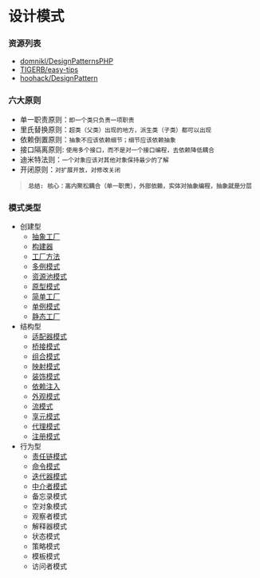 # 设计模式

### 资源列表
- [domnikl/DesignPatternsPHP](https://github.com/domnikl/DesignPatternsPHP)
- [TIGERB/easy-tips](https://github.com/TIGERB/easy-tips)
- [hoohack/DesignPattern](https://github.com/hoohack/DesignPattern)

### 六大原则
- 单一职责原则：`即一个类只负责一项职责`
- 里氏替换原则：`超类（父类）出现的地方，派生类（子类）都可以出现`
- 依赖倒置原则：`抽象不应该依赖细节；细节应该依赖抽象`
- 接口隔离原则: `使用多个接口，而不是对一个接口编程，去依赖降低耦合`
- 迪米特法则：`一个对象应该对其他对象保持最少的了解`
- 开闭原则：`对扩展开放，对修改关闭`

> **`总结: 核心：高内聚松耦合（单一职责），外部依赖，实体对抽象编程，抽象就是分层`**

### 模式类型
- 创建型
    - [抽象工厂](AbstractFactory/)
    - [构建器](Build/)
    - [工厂方法](FactoryMethod/)
    - [多例模式](Multiton/)
    - [资源池模式](Pool/)
    - [原型模式](Prototype/)
    - [简单工厂](SimpleFactory/)
    - [单例模式](Singleton/)
    - [静态工厂](StaticFactory/)
- 结构型
    - [适配器模式](Adapter/)
    - [桥接模式](Bridge/)
    - [组合模式](Composite/)
    - [映射模式](DataMapper/)
    - [装饰模式](Decorator/)
    - [依赖注入](DependencyInjection/)
    - [外观模式](Facade/)
    - [流模式](FluentInterface/)
    - [享元模式](Flyweight/)
    - [代理模式](Proxy/)
    - [注册模式](Registry/)
- 行为型
    - [责任链模式](ChainOfResponsibilities/)
    - [命令模式](Command/)
    - [迭代器模式](Iterator/)
    - [中介者模式](Mediator/)
    - 备忘录模式
    - 空对象模式
    - 观察者模式
    - 解释器模式
    - 状态模式
    - 策略模式
    - 模板模式
    - 访问者模式
